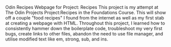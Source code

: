 Odin Recipes Webpage for Project: Recipes
This project is my attempt at The Odin Projects Project:Recipes in the Foundations Course. This will show off a couple "food recipes" I found from the internet as well as my first stab at creating a webpage with HTML. Throughout this project, I learned how to consistently hammer down the boilerplate code, troubleshoot my very first bugs, create links to other files, abandon the need to use file manager, and utilise modified text like em, strong, sub, and ins.